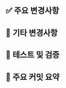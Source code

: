 ## ✅ 주요 변경사항
<!-- 주요 기능, 로직 추가 등 핵심 변경 내용을 요약 -->

## 🔧 기타 변경사항
<!-- 폴더 구조 변경, 리팩토링, 환경설정 변경 등 -->

## 🧪 테스트 및 검증
<!-- 실행 방법, 테스트 결과, 주요 확인 사항 등을 작성 -->

## 🔗 주요 커밋 요약
<!-- 주요 커밋 메시지 나열 (선택사항) -->
